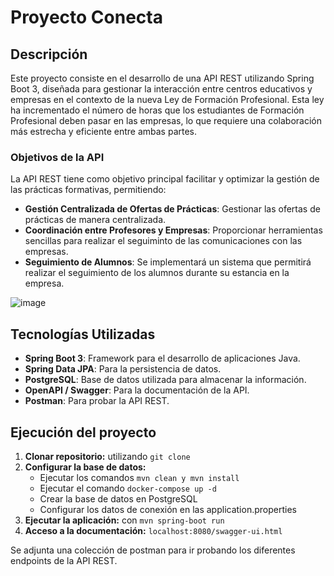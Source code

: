 # Proyecto Conecta

## Descripción

Este proyecto consiste en el desarrollo de una API REST utilizando Spring Boot 3, diseñada para gestionar la interacción entre centros educativos y empresas en el contexto de la nueva Ley de Formación Profesional. Esta ley ha incrementado el número de horas que los estudiantes de Formación Profesional deben pasar en las empresas, lo que requiere una colaboración más estrecha y eficiente entre ambas partes.

### Objetivos de la API

La API REST tiene como objetivo principal facilitar y optimizar la gestión de las prácticas formativas, permitiendo:
- **Gestión Centralizada de Ofertas de Prácticas**: Gestionar las ofertas de prácticas de manera centralizada.
- **Coordinación entre Profesores y Empresas**: Proporcionar herramientas sencillas para realizar el seguiminto de las comunicaciones con las empresas.
- **Seguimiento de Alumnos**: Se implementará un sistema que permitirá realizar el seguimiento de los alumnos durante su estancia en la empresa.


![image](https://github.com/user-attachments/assets/6058479f-e601-4636-8c27-d0e53cab2270)


## Tecnologías Utilizadas

- **Spring Boot 3**: Framework para el desarrollo de aplicaciones Java.
- **Spring Data JPA**: Para la persistencia de datos.
- **PostgreSQL**: Base de datos utilizada para almacenar la información.
- **OpenAPI / Swagger**: Para la documentación de la API.
- **Postman**: Para probar la API REST.

## Ejecución del proyecto

1. **Clonar repositorio:** utilizando 
`git clone` 
2. **Configurar la base de datos:**
   - Ejecutar los comandos `mvn clean y mvn install`
   - Ejecutar el comando `docker-compose up -d`
   - Crear la base de datos en PostgreSQL
   - Configurar los datos de conexión en las application.properties
4. **Ejecutar la aplicación:** con `mvn spring-boot run`
5. **Acceso a la documentación:**
`localhost:8080/swagger-ui.html`

Se adjunta una colección de postman para ir probando los diferentes endpoints de la API REST.


